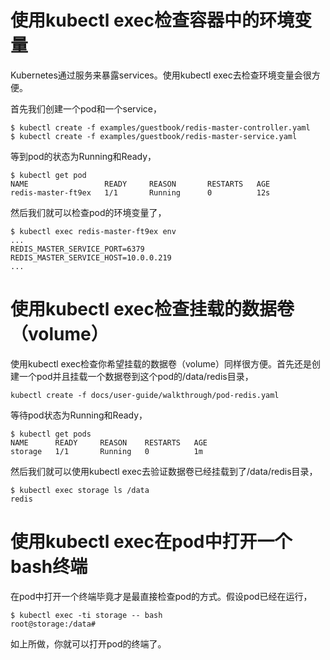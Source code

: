 
# 使用kubectl exec检查容器中的环境变量

Kubernetes通过服务来暴露services。使用kubectl exec去检查环境变量会很方便。

首先我们创建一个pod和一个service，
```
$ kubectl create -f examples/guestbook/redis-master-controller.yaml
$ kubectl create -f examples/guestbook/redis-master-service.yaml

```
等到pod的状态为Running和Ready，
```
$ kubectl get pod
NAME                 READY     REASON       RESTARTS   AGE
redis-master-ft9ex   1/1       Running      0          12s

```
然后我们就可以检查pod的环境变量了，
```
$ kubectl exec redis-master-ft9ex env
...
REDIS_MASTER_SERVICE_PORT=6379
REDIS_MASTER_SERVICE_HOST=10.0.0.219
...

```

# 使用kubectl exec检查挂载的数据卷（volume）

使用kubectl exec检查你希望挂载的数据卷（volume）同样很方便。首先还是创建一个pod并且挂载一个数据卷到这个pod的/data/redis目录，
```
kubectl create -f docs/user-guide/walkthrough/pod-redis.yaml
```
等待pod状态为Running和Ready，
```
$ kubectl get pods
NAME      READY     REASON    RESTARTS   AGE
storage   1/1       Running   0          1m

```
然后我们就可以使用kubectl exec去验证数据卷已经挂载到了/data/redis目录，
```
$ kubectl exec storage ls /data
redis

```

# 使用kubectl exec在pod中打开一个bash终端

在pod中打开一个终端毕竟才是最直接检查pod的方式。假设pod已经在运行，
```
$ kubectl exec -ti storage -- bash
root@storage:/data#

```
如上所做，你就可以打开pod的终端了。